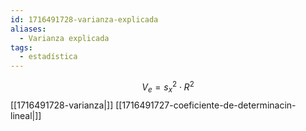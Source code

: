 ```yaml
---
id: 1716491728-varianza-explicada
aliases:
  - Varianza explicada
tags:
  - estadística
---
```



$$V_e = s_x^2 \cdot R^2$$
[[1716491728-varianza|]] [[1716491727-coeficiente-de-determinacin-lineal|]]